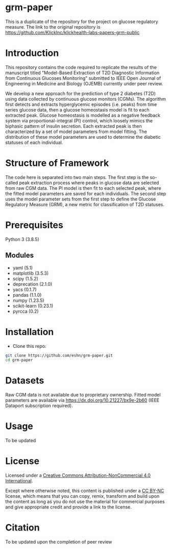 # grm-paper
This is a duplicate of the repository for the project on glucose regulatory measure. The link to the original repository is https://github.com/KlickInc/klickhealth-labs-papers-grm-public

# Introduction
This repository contains the code required to replicate the results of the manuscript titled "Model-Based Extraction of T2D Diagnostic Information from Continuous Glucoses Monitoring" submitted to IEEE Open Journal of Engineering in Medicine and Biology (OJEMB) currently under peer review.

We develop a new approach for the prediction of type 2 diabetes (T2D) using data collected by continuous glucose monitors (CGMs). The algorithm first detects and extracts hyperglycemic episodes (i.e. peaks) from time series glucose data, then a glucose homeostasis model is fit to each extracted peak. Glucose homeostasis is modelled as a negative feedback system via proportional-integral (PI) control, which loosely mimics the biphasic pattern of insulin secretion. Each extracted peak is then characterized by a set of model parameters from model fitting. The distribution of these model parameters are used to determine the diabetic statuses of each individual.

# Structure of Framework
The code here is separated into two main steps. The first step is the so-called peak extraction process where peaks in glucose data are selected from raw CGM data. The PI model is then fit to each selected peak, where the fitted model parameters are saved for each individuals. The second step uses the model parameter sets from the first step to define the Glucose Regulatory Measure (GRM), a new metric for classification of T2D statuses. 

# Prerequisites
Python 3 (3.8.5)
## Modules
- yaml (5.1)
- matplotlib (3.5.3)
- scipy (1.5.2)
- deprecation (2.1.0)
- yacs (0.1.7)
- pandas (1.1.0)
- numpy (1.23.5)
- scikit-learn (0.23.1)
- pyrcca (0.2)

# Installation
- Clone this repo:
```bash
git clone https://github.com/eshn/grm-paper.git
cd grm-paper
```
<!--- Install Python Requirements:
```bash
pip install -r requirements.txt
```-->

# Datasets
Raw CGM data is not available due to proprietary ownership. Fitted model parameters are available via https://dx.doi.org/10.21227/bx9e-2b60 (IEEE Dataport subscription required).

# Usage
To be updated
<!--- ## 1) Setup
### Dataset Placement
### Experiment Configuration (optional)
## 2) Model Configurations
-->

# License
Licensed under a [Creative Commons Attribution-NonCommercial 4.0 International](https://creativecommons.org/licenses/by-nc/4.0/).

Except where otherwise noted, this content is published under a [CC BY-NC](https://creativecommons.org/licenses/by-nc/4.0/) license, which means that you can copy, remix, transform and build upon the content as long as you do not use the material for commercial purposes and give appropriate credit and provide a link to the license.

# Citation
To be updated upon the completion of peer review
